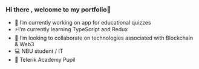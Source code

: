 ### Hi there , welcome to my portfolio👋

- 🔭 I’m currently working on app for educational quizzes
- ⚡I’m currently learning TypeScript and Redux
- 👯 I’m looking to collaborate on technologies associated with Blockchain & Web3
- 💻 NBU student / IT
- 🌱 Telerik Academy Pupil


